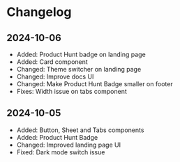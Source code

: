 # Changelog

## 2024-10-06

- Added: Product Hunt badge on landing page
- Added: Card component
- Changed: Theme switcher on landing page
- Changed: Improve docs UI
- Changed: Make Product Hunt Badge smaller on footer
- Fixes: Width issue on tabs component

## 2024-10-05

- Added: Button, Sheet and Tabs components
- Added: Product Hunt Badge
- Changed: Improved landing page UI
- Fixed: Dark mode switch issue
